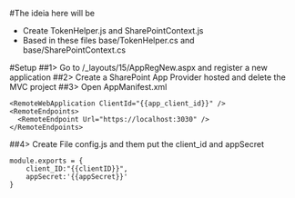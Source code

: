 #The ideia here will be 
* Create TokenHelper.js and SharePointContext.js 
* Based in these files base/TokenHelper.cs and base/SharePointContext.cs

#Setup
##1> Go to /_layouts/15/AppRegNew.aspx and register a new application
##2> Create a SharePoint App Provider hosted and delete the MVC project
##3> Open AppManifest.xml
```
<RemoteWebApplication ClientId="{{app_client_id}}" />
<RemoteEndpoints>
  <RemoteEndpoint Url="https://localhost:3030" />
</RemoteEndpoints>
```  
##4> Create File config.js and them put the client_id and appSecret
```
module.exports = {
	client_ID:"{{clientID}}",
    appSecret:'{{appSecret}}'
}
```
